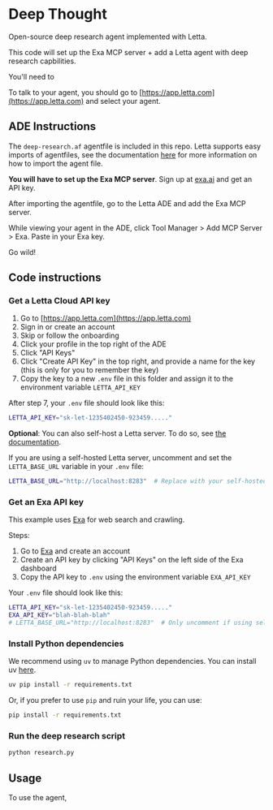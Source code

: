 # Deep Thought

Open-source deep research agent implemented with Letta.

This code will set up the Exa MCP server + add a Letta agent with deep research
capbilities.

You'll need to 

To talk to your agent, you should go to [https://app.letta.com](https://app.letta.com) and select your agent.

## ADE Instructions

The `deep-research.af` agentfile is included in this repo. Letta supports easy imports of agentfiles,
see the documentation [here](https://docs.letta.com/guides/agents/agent-file#using-agent-file-with-letta) for
more information on how to import the agent file.

**You will have to set up the Exa MCP server**. Sign up at [exa.ai](https://exa.ai) and get an API key.

After importing the agentfile, go to the Letta ADE and add the Exa MCP server.

While viewing your agent in the ADE, click Tool Manager > Add MCP Server > Exa. Paste in your Exa key.

Go wild!

## Code instructions

### Get a Letta Cloud API key

1. Go to [https://app.letta.com](https://app.letta.com)
2. Sign in or create an account
3. Skip or follow the onboarding
4. Click your profile in the top right of the ADE
5. Click "API Keys"
6. Click "Create API Key" in the top right, and provide a name for the key (this is only for you to remember the key)
7. Copy the key to a new `.env` file in this folder and assign it to the environment variable `LETTA_API_KEY`

After step 7, your `.env` file should look like this:

```bash
LETTA_API_KEY="sk-let-1235402450-923459....."
````

**Optional**: You can also self-host a Letta server.
To do so, see [the documentation](https://docs.letta.com/guides/selfhosting).

If you are using a self-hosted Letta server, uncomment and set the `LETTA_BASE_URL` variable in your `.env` file:

```bash
LETTA_BASE_URL="http://localhost:8283"  # Replace with your self-hosted server URL
```

### Get an Exa API key

This example uses [Exa](https://exa.ai) for web search and crawling.

Steps:

1. Go to [Exa](https://exa.ai) and create an account
2. Create an API key by clicking "API Keys" on the left side of the Exa dashboard
3. Copy the API key to `.env` using the environment variable `EXA_API_KEY`

Your `.env` file should look like this:

```bash
LETTA_API_KEY="sk-let-1235402450-923459....."
EXA_API_KEY="blah-blah-blah"
# LETTA_BASE_URL="http://localhost:8283"  # Only uncomment if using self-hosted Letta
```

### Install Python dependencies

We recommend using `uv` to manage Python dependencies. You can install uv [here](https://docs.astral.sh/uv/).

```bash
uv pip install -r requirements.txt
```
  
Or, if you prefer to use `pip` and ruin your life, you can use:

```bash
pip install -r requirements.txt
```

### Run the deep research script

```bash
python research.py
```

## Usage

To use the agent, 

